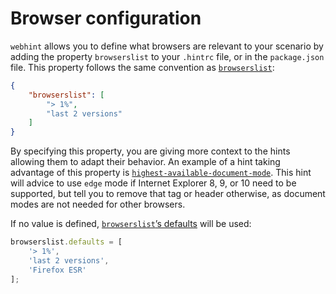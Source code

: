 # Browser configuration

`webhint` allows you to define what browsers are relevant to your
scenario by adding the property `browserslist` to your `.hintrc`
file, or in the `package.json` file. This property follows the same
convention as [`browserslist`][browserslist]:

```json
{
    "browserslist": [
        "> 1%",
        "last 2 versions"
    ]
}
```

By specifying this property, you are giving more context to the hints
allowing them to adapt their behavior. An example of a hint taking
advantage of this property is [`highest-available-document-mode`][doc
modes]. This hint will advice to use `edge` mode if Internet Explorer
8, 9, or 10 need to be supported, but tell you to remove that tag or
header otherwise, as document modes are not needed for other browsers.

If no value is defined, [`browserslist`’s defaults][browserslist
defaults] will be used:

```js
browserslist.defaults = [
    '> 1%',
    'last 2 versions',
    'Firefox ESR'
];
```

<!-- Link labels: -->

[browserslist]: https://github.com/ai/browserslist#readme
[browserslist defaults]: https://github.com/ai/browserslist#queries
[doc modes]: https://webhint.io/docs/user-guide/hints/hint-highest-available-document-mode/
